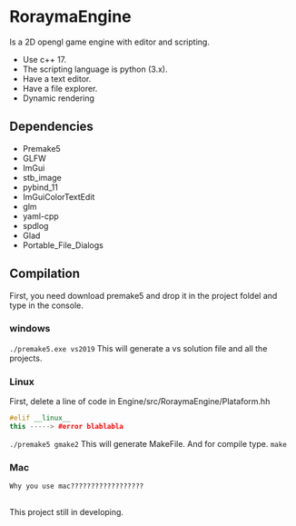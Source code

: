 
# RoraymaEngine
Is a 2D opengl game engine with editor and scripting.

- Use c++ 17.
- The scripting language is python (3.x).
- Have a text editor.
- Have a file explorer.
- Dynamic rendering

## Dependencies
- Premake5
- GLFW
- ImGui
- stb_image
- pybind_11
- ImGuiColorTextEdit
- glm
- yaml-cpp
- spdlog
- Glad
- Portable_File_Dialogs

## Compilation
First, you need download premake5 and drop it in the project foldel and type in the console.

### windows
`./premake5.exe vs2019`
This will generate a vs solution file and all the projects.
### Linux
First, delete a line of code in Engine/src/RoraymaEngine/Plataform.hh

```cpp
#elif __linux__
this -----> #error blablabla
```

`./premake5 gmake2`
This will generate MakeFile. And for compile type.
`make`
### Mac
`Why you use mac??????????????????`

## 
This project still in developing.

